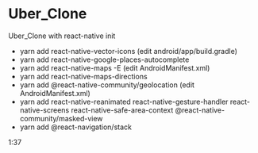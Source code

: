 # Uber_Clone
Uber_Clone with react-native init


- yarn add react-native-vector-icons  (edit android/app/build.gradle)
- yarn add react-native-google-places-autocomplete
- yarn add react-native-maps -E   (edit AndroidManifest.xml)
- yarn add react-native-maps-directions
- yarn add @react-native-community/geolocation (edit AndroidManifest.xml)
- yarn add react-native-reanimated react-native-gesture-handler react-native-screens react-native-safe-area-context @react-native-community/masked-view
- yarn add @react-navigation/stack

[comment]: <> (- Thanks for &#40;https://www.youtube.com/watch?v=sIRcN0MeZVU&#41;)

[comment]: <> (AIzaSyAo9SSyTvW2H7_rebLCbrYXzjpZuDKmWv8&#41; )
1:37
